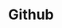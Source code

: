---
layout: game
title: Github
meta: My repos
logo: img/githubLogo.png
coverImg: img/github.png
category: game
---